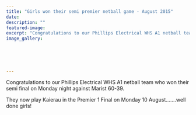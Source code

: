 ```yaml
---
title: "Girls won their semi premier netball game - August 2015"
date: 
description: ""
featured-image: 
excerpt: "Congratulations to our Phillips Electrical WHS A1 netball team who won their semi final on Monday night against Marist 60-39."
image_gallery:
    
    
    
    
    
---
```


<p><span>Congratulations to our Phillips Electrical WHS A1 netball team who won their semi final on Monday night against Marist 60-39. </span></p>
<p><span>They now play Kaierau in the Premier 1 Final on Monday 10 August.......well done girls!</span></p>

